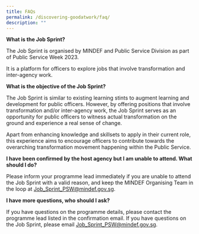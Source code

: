 ```yaml
---
title: FAQs
permalink: /discovering-goodatwork/faq/
description: ""
---
```

**What is the Job Sprint?**

The Job Sprint is organised by MINDEF and Public Service Division as part of Public Service Week 2023.

It is a platform for officers to explore jobs that involve transformation and inter-agency work.

**What is the objective of the Job Sprint?**

The Job Sprint is similar to existing learning stints to augment learning and development for public officers. However, by offering positions that involve transformation and/or inter-agency work, the Job Sprint serves as an opportunity for public officers to witness actual transformation on the ground and experience a real sense of change.

Apart from enhancing knowledge and skillsets to apply in their current role, this experience aims to encourage officers to contribute towards the overarching transformation movement happening within the Public Service.

**I have been confirmed by the host agency but I am unable to attend. What should I do?**

Please inform your programme lead immediately if you are unable to attend the Job Sprint with a valid reason, and keep the MINDEF Organising Team in the loop at [Job_Sprint_PSW@mindef.gov.sg](mailto:Job_Sprint_PSW@mindef.gov.sg).

**I have more questions, who should I ask?**

If you have questions on the programme details, please contact the programme lead listed in the confirmation email. If you have questions on the Job Sprint, please email [Job_Sprint_PSW@mindef.gov.sg](mailto:Job_Sprint_PSW@mindef.gov.sg).